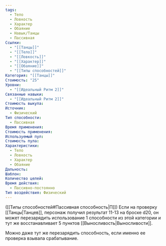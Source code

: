 ```yaml
---
tags:
  - Тело
  - Ловкость
  - Характер
  - Обаяние
  - Навык/Танцы
  - Пассивная
Ссылки:
  - "[[Танцы]]"
  - "[[Тело]]"
  - "[[Ловкость]]"
  - "[[Характер]]"
  - "[[Обаяние]]"
  - "[[Типы способностей]]"
Категория: "[[Танцы]]"
Стоимость: "25"
Уровни:
  - "[[Идеальный Ритм 2]]"
Связанные навыки:
  - "[[Идеальный Ритм 2]]"
Стоимость выкупа: 
Источник:
  - Физический
Тип способности:
  - Пассивная
Время применения: 
Стоимость применения: 
Используемый пул: 
Стоимость пула: 
Характеристики:
  - Тело
  - Ловкость
  - Характер
  - Обаяние
Дальность: 
Шаблон: 
Количество целей: 
Время действия:
  - Пассивно-постоянно
Тип воздействия: Физический
---
```

([[Типы способностей#Пассивная способность|П]]) Если на проверку [[Танцы|Танцев]], персонаж получил результат 11-13 на броске d20, он может перезарядить использование 1 способности из этой категории и тут же восстанавливает 5 пунктов [[Выносливость|Выносливости]]. 

Можно даже тут же перезарядить способность, если именно ее проверка взывала срабатывание. 